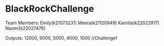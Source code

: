 # BlackRockChallenge
 
 Team Members: 
 Emily(k21073231)
 Meera(k21120949)
 Kamilia(k22023917)
 Naomi(k22027476)

 Outputs:
 12000, 9000, 5000, 4000, 1000 //Challenge1
 
 

